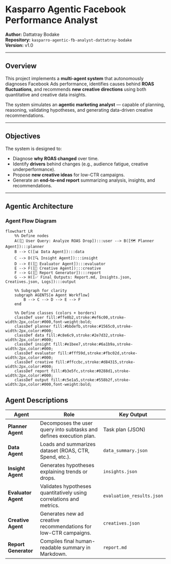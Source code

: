 #  Kasparro Agentic Facebook Performance Analyst  
**Author:** Dattatray Bodake  
**Repository:** `kasparro-agentic-fb-analyst-dattatray-bodake`  
**Version:** v1.0  

---

##  Overview

This project implements a **multi-agent system** that autonomously diagnoses Facebook Ads performance, identifies causes behind **ROAS fluctuations**, and recommends **new creative directions** using both quantitative and creative data insights.

The system simulates an **agentic marketing analyst** — capable of planning, reasoning, validating hypotheses, and generating data-driven creative recommendations.

---

##  Objectives

The system is designed to:

- Diagnose **why ROAS changed** over time.
- Identify **drivers** behind changes (e.g., audience fatigue, creative underperformance).
- Propose **new creative ideas** for low-CTR campaigns.
- Generate an **end-to-end report** summarizing analysis, insights, and recommendations.

---

##  Agentic Architecture

###  Agent Flow Diagram

```mermaid
flowchart LR
    %% Define nodes
    A([🧍 User Query: Analyze ROAS Drop]):::user --> B([🗺️ Planner Agent]):::planner
    B --> C([📊 Data Agent]):::data
    C --> D([🔍 Insight Agent]):::insight
    D --> E([🧮 Evaluator Agent]):::evaluator
    E --> F([🎨 Creative Agent]):::creative
    F --> G([📑 Report Generator]):::report
    G --> H([✅ Final Outputs: Report.md, Insights.json, Creatives.json, Logs]):::output

    %% Subgraph for clarity
    subgraph AGENTS[⚙️ Agent Workflow]
        B --> C --> D --> E --> F
    end

    %% Define classes (colors + borders)
    classDef user fill:#ffe0b2,stroke:#ef6c00,stroke-width:2px,color:#000,font-weight:bold;
    classDef planner fill:#bbdefb,stroke:#1565c0,stroke-width:2px,color:#000;
    classDef data fill:#c8e6c9,stroke:#2e7d32,stroke-width:2px,color:#000;
    classDef insight fill:#e1bee7,stroke:#6a1b9a,stroke-width:2px,color:#000;
    classDef evaluator fill:#fff59d,stroke:#fbc02d,stroke-width:2px,color:#000;
    classDef creative fill:#ffccbc,stroke:#d84315,stroke-width:2px,color:#000;
    classDef report fill:#b3e5fc,stroke:#0288d1,stroke-width:2px,color:#000;
    classDef output fill:#c5e1a5,stroke:#558b2f,stroke-width:2px,color:#000,font-weight:bold;

```

## Agent Descriptions

| Agent                | Role                                                                | Key Output                |
| -------------------- | ------------------------------------------------------------------- | ------------------------- |
| **Planner Agent**    | Decomposes the user query into subtasks and defines execution plan. | Task plan (JSON)          |
| **Data Agent**       | Loads and summarizes dataset (ROAS, CTR, Spend, etc.).              | `data_summary.json`       |
| **Insight Agent**    | Generates hypotheses explaining trends or drops.                    | `insights.json`           |
| **Evaluator Agent**  | Validates hypotheses quantitatively using correlations and metrics. | `evaluation_results.json` |
| **Creative Agent**   | Generates new ad creative recommendations for low-CTR campaigns.    | `creatives.json`          |
| **Report Generator** | Compiles final human-readable summary in Markdown.                  | `report.md`               |

